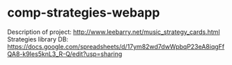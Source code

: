 # comp-strategies-webapp
Description of project: http://www.leebarry.net/music_strategy_cards.html
Strategies library DB: https://docs.google.com/spreadsheets/d/17ym82wd7dwWpbqP23eA8iqgFfQA8-k9Ies5knL3_R-Q/edit?usp=sharing
